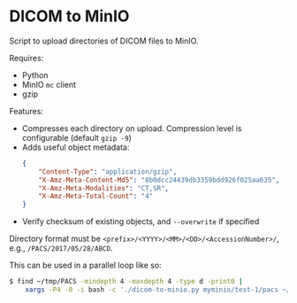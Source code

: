 # DICOM to MinIO

Script to upload directories of DICOM files to MinIO.

Requires:

-   Python
-   MinIO `mc` client
-   gzip

Features:

-   Compresses each directory on upload. Compression level is configurable (default `gzip -9`)
-   Adds useful object metadata:
    ```json
    {
        "Content-Type": "application/gzip",
        "X-Amz-Meta-Content-Md5": "8b0dcc24439db3359bdd926f025aa635",
        "X-Amz-Meta-Modalities": "CT,SR",
        "X-Amz-Meta-Total-Count": "4"
    }
    ```
-   Verify checksum of existing objects, and `--overwrite` if specified

Directory format must be `<prefix>/<YYYY>/<MM>/<DD>/<AccessionNumber>/`, e.g., `/PACS/2017/05/28/ABCD`.

This can be used in a parallel loop like so:

```bash
$ find ~/tmp/PACS -mindepth 4 -maxdepth 4 -type d -print0 |
    xargs -P4 -0 -i bash -c './dicom-to-minio.py myminio/test-1/pacs ~/tmp/PACS ${1#/home/rkm/tmp/PACS/}' - "{}"
```
